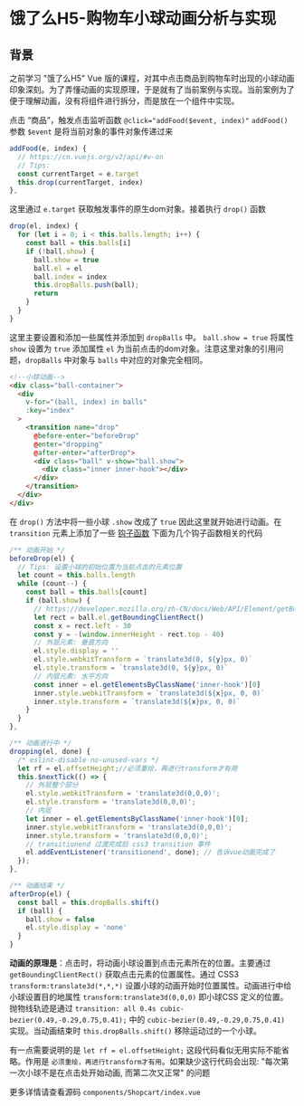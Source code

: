 # 饿了么H5-购物车小球动画分析与实现

## 背景

之前学习 "饿了么H5" Vue 版的课程，对其中点击商品到购物车时出现的小球动画印象深刻。为了弄懂动画的实现原理，于是就有了当前案例与实现。当前案例为了便于理解动画，没有将组件进行拆分，而是放在一个组件中实现。


点击 “商品”，触发点击监听函数 `@click="addFood($event, index)"` `addFood()` 参数 `$event` 是将当前对象的事件对象传递过来

```js
addFood(e, index) {
  // https://cn.vuejs.org/v2/api/#v-on
  // Tips: 
  const currentTarget = e.target
  this.drop(currentTarget, index)
},
```
这里通过 `e.target` 获取触发事件的原生dom对象。接着执行 `drop()` 函数

```js
drop(el, index) {
  for (let i = 0; i < this.balls.length; i++) {
    const ball = this.balls[i]
    if (!ball.show) {
      ball.show = true
      ball.el = el
      ball.index = index
      this.dropBalls.push(ball);
      return
    }
  }
}
```
这里主要设置和添加一些属性并添加到 `dropBalls` 中。 `ball.show = true` 将属性 `show` 设置为 `true` 添加属性 `el` 为当前点击的dom对象。注意这里对象的引用问题，`dropBalls` 中对象与 `balls` 中对应的对象完全相同。

```html
<!--小球动画-->
<div class="ball-container">
  <div 
    v-for="(ball, index) in balls"
    :key="index"
  >
    <transition name="drop" 
      @before-enter="beforeDrop" 
      @enter="dropping" 
      @after-enter="afterDrop">
      <div class="ball" v-show="ball.show">
        <div class="inner inner-hook"></div>
      </div>
    </transition>
  </div>
</div>
```
在 `drop()` 方法中将一些小球 `.show` 改成了 `true` 因此这里就开始进行动画。在 `transition` 元素上添加了一些 [钩子函数](https://cn.vuejs.org/v2/guide/transitions.html#JavaScript-钩子) 下面为几个钩子函数相关的代码

```js
/** 动画开始 */
beforeDrop(el) {
  // Tips: 设置小球的初始位置为当前点击的元素位置
  let count = this.balls.length
  while (count--) {
    const ball = this.balls[count]
    if (ball.show) {
      // https://developer.mozilla.org/zh-CN/docs/Web/API/Element/getBoundingClientRect
      let rect = ball.el.getBoundingClientRect()
      const x = rect.left - 30
      const y = -(window.innerHeight - rect.top - 40)
      // 外层元素: 垂直方向
      el.style.display = ''
      el.style.webkitTransform = `translate3d(0, ${y}px, 0)`
      el.style.transform = `translate3d(0, ${y}px, 0)`
      // 内层元素: 水平方向
      const inner = el.getElementsByClassName('inner-hook')[0]
      inner.style.webkitTransform = `translate3d(${x}px, 0, 0)`
      inner.style.transform = `translate3d(${x}px, 0, 0)`
    }
  }
},

/** 动画进行中 */
dropping(el, done) {
  /* eslint-disable no-unused-vars */
  let rf = el.offsetHeight;//必须重绘，再进行transform才有用
  this.$nextTick(() => {
    // 外层整个部分
    el.style.webkitTransform = 'translate3d(0,0,0)';
    el.style.transform = 'translate3d(0,0,0)';
    // 内层
    let inner = el.getElementsByClassName('inner-hook')[0];
    inner.style.webkitTransform = 'translate3d(0,0,0)';
    inner.style.transform = 'translate3d(0,0,0)';
    // transitionend 过渡完成后 css3 transition 事件
    el.addEventListener('transitionend', done); // 告诉vue动画完成了
  });
},

/** 动画结束 */
afterDrop(el) {
  const ball = this.dropBalls.shift()
  if (ball) {
    ball.show = false
    el.style.display = 'none'
  }
}
```
**动画的原理是**：点击时，将动画小球设置到点击元素所在的位置。主要通过 `getBoundingClientRect()` 获取点击元素的位置属性。通过 CSS3 `transform:translate3d(*,*,*)` 设置小球的动画开始时位置属性。动画进行中给小球设置目的地属性 `transform:translate3d(0,0,0)` 即小球CSS 定义的位置。抛物线轨迹是通过 `transition: all 0.4s cubic-bezier(0.49,-0.29,0.75,0.41);` 中的 `cubic-bezier(0.49,-0.29,0.75,0.41)` 实现。当动画结束时 `this.dropBalls.shift()` 移除运动过的一个小球。

有一点需要说明的是 `let rf = el.offsetHeight;` 这段代码看似无用实际不能省略。作用是 `必须重绘，再进行transform才有用`。如果缺少这行代码会出现: "每次第一次小球不是在点击处开始动画, 而第二次又正常" 的问题

更多详情请查看源码 `components/Shopcart/index.vue`
